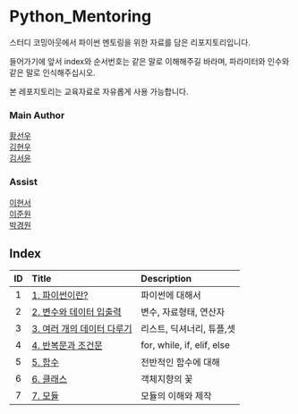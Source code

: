 # Python_Mentoring

스터디 코밍아웃에서 파이썬 멘토링을 위한 자료를 담은 리포지토리입니다.   
   
들어가기에 앞서 index와 순서번호는 같은 말로 이해해주길 바라며, 파라미터와 인수와 같은 말로 인식해주십시오.   
  
본 레포지토리는 교육자료로 자유롭게 사용 가능합니다.

### Main Author   
[황선우](https://github.com/SionHwang)   
[김현우](https://github.com/Coalery)   
[김서윤](https://github.com/M0ONLIT)   

### Assist
[이현서](https://github.com/hslee1024)   
[이준원](https://github.com/cpprhtn)   
[박경원](https://github.com/watershot)   

## Index

|ID|Title|Description|
|:---:|:---|:---|
|1|[1. 파이썬이란?](./001/README.md)|파이썬에 대해서|
|2|[2. 변수와 데이터 입출력](./002/README.md)|변수, 자료형태, 연산자|
|3|[3. 여러 개의 데이터 다루기](./003/README.md)|리스트, 딕셔너리, 튜플,셋|
|4|[4. 반복문과 조건문](./004/README.md)|for, while, if, elif, else|
|5|[5. 함수](./005/README.md)|전반적인 함수에 대해|
|6|[6. 클래스](./006/README.md)|객체지향의 꽃|
|7|[7. 모듈](./007/README.md)|모듈의 이해와 제작|
